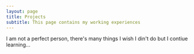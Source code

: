 ```yaml
---
layout: page
title: Projects
subtitle: This page contains my working experiences
---
```


I am not a perfect person, there's many things I wish I din't do but I contiue learning...
